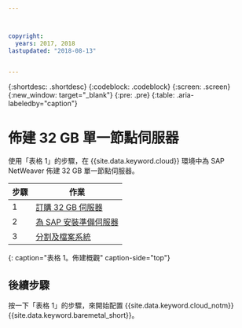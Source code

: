 ```yaml
---



copyright:
  years: 2017, 2018
lastupdated: "2018-08-13"


---
```


{:shortdesc: .shortdesc}
{:codeblock: .codeblock}
{:screen: .screen}
{:new_window: target="_blank"}
{:pre: .pre}
{:table: .aria-labeledby="caption"}

# 佈建 32 GB 單一節點伺服器

使用「表格 1」的步驟，在 {{site.data.keyword.cloud}} 環境中為 SAP NetWeaver 佈建 32 GB 單一節點伺服器。

|步驟 |作業 |
| --- | --- |
|1 |[訂購 32 GB 伺服器](/docs/infrastructure/sap-netweaver-rhel-qrg/rhel-set-up-infrastructure-32GB.html)
|2 |[為 SAP 安裝準備伺服器](/docs/infrastructure/sap-netweaver-rhel-qrg/rhel-prepare-server-32GB.html)
|3 |[分割及檔案系統](/docs/infrastructure/sap-netweaver-rhel-qrg/rhel-partition-32GB.html)
{: caption="表格 1。佈建概觀" caption-side="top"}

## 後續步驟

按一下「表格 1」的步驟，來開始配置 {{site.data.keyword.cloud_notm}} {{site.data.keyword.baremetal_short}}。
